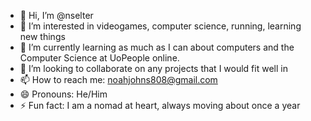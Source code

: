 - 👋 Hi, I’m @nselter
- 👀 I’m interested in videogames, computer science, running, learning new things
- 🌱 I’m currently learning as much as I can about computers and the Computer Science at UoPeople online.
- 💞️ I’m looking to collaborate on any projects that I would fit well in
- 📫 How to reach me: noahjohns808@gmail.com
- 😄 Pronouns: He/Him
- ⚡ Fun fact: I am a nomad at heart, always moving about once a year

<!---
nselter/nselter is a ✨ special ✨ repository because its `README.md` (this file) appears on your GitHub profile.
You can click the Preview link to take a look at your changes.
--->
